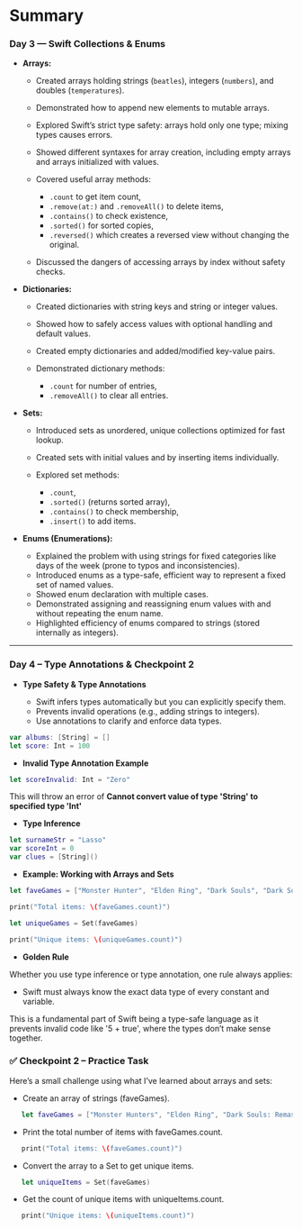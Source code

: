 # Summary

### Day 3 — Swift Collections & Enums

* **Arrays:**

  * Created arrays holding strings (`beatles`), integers (`numbers`), and doubles (`temperatures`).
  * Demonstrated how to append new elements to mutable arrays.
  * Explored Swift’s strict type safety: arrays hold only one type; mixing types causes errors.
  * Showed different syntaxes for array creation, including empty arrays and arrays initialized with values.
  * Covered useful array methods:

    * `.count` to get item count,
    * `.remove(at:)` and `.removeAll()` to delete items,
    * `.contains()` to check existence,
    * `.sorted()` for sorted copies,
    * `.reversed()` which creates a reversed view without changing the original.
  * Discussed the dangers of accessing arrays by index without safety checks.

* **Dictionaries:**

  * Created dictionaries with string keys and string or integer values.
  * Showed how to safely access values with optional handling and default values.
  * Created empty dictionaries and added/modified key-value pairs.
  * Demonstrated dictionary methods:

    * `.count` for number of entries,
    * `.removeAll()` to clear all entries.

* **Sets:**

  * Introduced sets as unordered, unique collections optimized for fast lookup.
  * Created sets with initial values and by inserting items individually.
  * Explored set methods:

    * `.count`,
    * `.sorted()` (returns sorted array),
    * `.contains()` to check membership,
    * `.insert()` to add items.

* **Enums (Enumerations):**

  * Explained the problem with using strings for fixed categories like days of the week (prone to typos and inconsistencies).
  * Introduced enums as a type-safe, efficient way to represent a fixed set of named values.
  * Showed enum declaration with multiple cases.
  * Demonstrated assigning and reassigning enum values with and without repeating the enum name.
  * Highlighted efficiency of enums compared to strings (stored internally as integers).

---

### Day 4 – Type Annotations & Checkpoint 2

* **Type Safety & Type Annotations**

  * Swift infers types automatically but you can explicitly specify them.
  * Prevents invalid operations (e.g., adding strings to integers).
  * Use annotations to clarify and enforce data types.

```swift
var albums: [String] = []
let score: Int = 100
```

* **Invalid Type Annotation Example**

```swift
let scoreInvalid: Int = "Zero"
```

This will throw an error of **Cannot convert value of type 'String' to specified type 'Int'**


* **Type Inference**
```swift
let surnameStr = "Lasso"
var scoreInt = 0
var clues = [String]()
```

* **Example: Working with Arrays and Sets**

```swift
let faveGames = ["Monster Hunter", "Elden Ring", "Dark Souls", "Dark Souls"]

print("Total items: \(faveGames.count)")

let uniqueGames = Set(faveGames)

print("Unique items: \(uniqueGames.count)")
```


* **Golden Rule**

Whether you use type inference or type annotation, one rule always applies: 
    
- Swift must always know the exact data type of every constant and variable.
 
This is a fundamental part of Swift being a type-safe language as it prevents
invalid code like '5 + true', where the types don’t make sense together.


### ✅ Checkpoint 2 – Practice Task

Here’s a small challenge using what I’ve learned about arrays and sets:

 - Create an array of strings (faveGames).
 
 ```swift
    let faveGames = ["Monster Hunters", "Elden Ring", "Dark Souls: Remastered", "Dark Souls: Remastered"]
 ```

 - Print the total number of items with faveGames.count.
 
  
 ```swift
    print("Total items: \(faveGames.count)")
 ```

 - Convert the array to a Set to get unique items.
 
   
 ```swift
    let uniqueItems = Set(faveGames)
 ```

 - Get the count of unique items with uniqueItems.count.

 ```swift
    print("Unique items: \(uniqueItems.count)")
 ```

